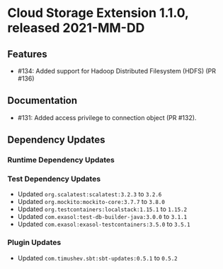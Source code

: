 # Cloud Storage Extension 1.1.0, released 2021-MM-DD

## Features

* #134: Added support for Hadoop Distributed Filesystem (HDFS) (PR #136)

## Documentation

* #131: Added access privilege to connection object (PR #132).

## Dependency Updates

### Runtime Dependency Updates

### Test Dependency Updates

* Updated `org.scalatest:scalatest:3.2.3` to `3.2.6`
* Updated `org.mockito:mockito-core:3.7.7` to `3.8.0`
* Updated `org.testcontainers:localstack:1.15.1` to `1.15.2`
* Updated `com.exasol:test-db-builder-java:3.0.0` to `3.1.1`
* Updated `com.exasol:exasol-testcontainers:3.5.0` to `3.5.1`

### Plugin Updates

* Updated `com.timushev.sbt:sbt-updates:0.5.1` to `0.5.2`
